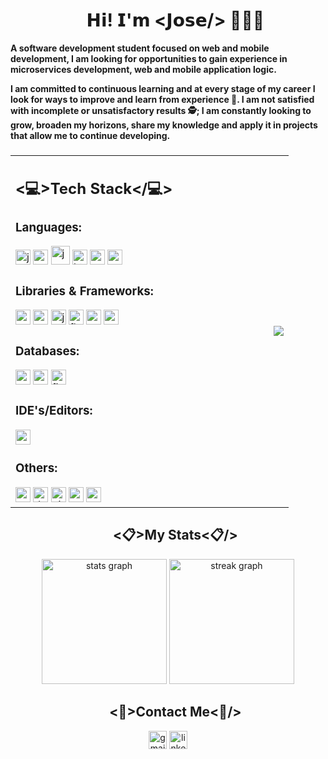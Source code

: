 <div id="user-content-toc">
  <ul align="center">
    <summary><h1>𝗛𝗶! 𝗜'𝗺 <𝗝𝗼𝘀𝗲/> 👨🏻‍💻</h1></summary>
  </ul>
</div>

<!-- About Me -->

<p><b>A software development student focused on web and mobile development, I am looking for opportunities to gain experience in microservices development, web and mobile application logic.

I am committed to continuous learning and at every stage of my career I look for ways to improve and learn from experience 🙇. I am not satisfied with incomplete or unsatisfactory results 🕵️; I am constantly looking to grow, broaden my horizons, share my knowledge and apply it in projects that allow me to continue developing.</b></p>

###

<!-- Content table with Image -->

<table style="border-color: transparent;" cellspacing=0 align="center"><tr><td valign="center" width="60%">

## <💻>Tech Stack</💻>

### **Languages:**

  <img src="https://img.shields.io/badge/JavaScript-F7DF1E?logo=javascript&logoColor=black&style=for-the-badge" height="24" alt="javascript logo"  />
  <img src="https://img.shields.io/badge/TypeScript-3178C6?logo=typescript&logoColor=white&style=for-the-badge" height="24" alt="typescript logo"  />
  <img src="https://skillicons.dev/icons?i=java" height="30" alt="java logo"  />
  <img src="https://img.shields.io/badge/HTML5-E34F26?logo=html5&logoColor=white&style=for-the-badge" height="24" alt="html5 logo"  />
  <img src="https://img.shields.io/badge/CSS3-1572B6?logo=css3&logoColor=white&style=for-the-badge" height="24" alt="css3 logo"  />
  <img src="https://img.shields.io/badge/Python-3776AB?logo=python&logoColor=white&style=for-the-badge" height="24" alt="python logo"  />

### **Libraries & Frameworks:**

  <img src="https://img.shields.io/badge/Next.js-000000?logo=nextdotjs&logoColor=white&style=for-the-badge" height="24" alt="nextjs logo"  />
  <img src="https://img.shields.io/badge/React-61DAFB?logo=react&logoColor=black&style=for-the-badge" height="24" alt="react logo"  />
  <img src="https://img.shields.io/badge/Jest-C21325?logo=jest&logoColor=white&style=for-the-badge" height="24" alt="jest logo"  />
  <img src="https://img.shields.io/badge/Flutter-02569B?logo=flutter&logoColor=white&style=for-the-badge" height="24" alt="flutter logo"  />
  <img src="https://img.shields.io/badge/Express-000000?logo=express&logoColor=white&style=for-the-badge" height="24" alt="express logo"  />
  <img src="https://img.shields.io/badge/Spring-6DB33F?logo=spring&logoColor=black&style=for-the-badge" height="24" alt="spring logo"  />


### **Databases:**

  <img src="https://img.shields.io/badge/MySQL-4479A1?logo=mysql&logoColor=white&style=for-the-badge" height="24" alt="mysql logo"  />
  <img src="https://img.shields.io/badge/MongoDB-47A248?logo=mongodb&logoColor=white&style=for-the-badge" height="24" alt="mongodb logo"  />
  <img src="https://img.shields.io/badge/Firebase-FFCA28?logo=firebase&logoColor=black&style=for-the-badge" height="24" alt="firebase logo"  />

### **IDE's/Editors:**

  <img src="https://img.shields.io/badge/Visual Studio Code-007ACC?logo=visualstudiocode&logoColor=white&style=for-the-badge" height="24" alt="vscode logo"  />

### **Others:**

  <img src="https://img.shields.io/badge/Amazon AWS-232F3E?logo=amazonaws&logoColor=white&style=for-the-badge" height="24" alt="amazonwebservices logo"  />
  <img src="https://img.shields.io/badge/Docker-2496ED?logo=docker&logoColor=white&style=for-the-badge" height="24" alt="docker logo"  />
  <img src="https://img.shields.io/badge/Git-F05032?logo=git&logoColor=white&style=for-the-badge" height="24" alt="git logo"  />
  <img src="https://img.shields.io/badge/NGINX-009639?logo=nginx&logoColor=white&style=for-the-badge" height="24" alt="nginx logo"  />
  <img src="https://img.shields.io/badge/Node.js-339933?logo=nodedotjs&logoColor=white&style=for-the-badge" height="24" alt="nodejs logo"  />


</td><td valign="center" width="33%">
<p align="right">
  <image src="Images/Pepinoso.jpeg">
</td></tr></table>

<!-- Stats section -->

<div id="user-content-toc">
  <ul align="center">
    <summary><h2><📋>My Stats<📋/></h2></summary>
  </ul>
</div>

<div align="center">
  <img src="https://github-readme-stats.vercel.app/api?username=JoseABermudez57&hide_title=false&hide_rank=false&show_icons=true&include_all_commits=true&count_private=true&disable_animations=false&theme=vue-dark&locale=en&hide_border=false" height="200" alt="stats graph"  />
  <img src="https://streak-stats.demolab.com?user=JoseABermudez57&locale=en&mode=daily&theme=vue-dark&hide_border=false&border_radius=5" height="200" alt="streak graph"  />
</div>

<!-- Contact section -->

<div id="user-content-toc">
  <ul align="center">
    <summary><h2><📧>Contact Me<📧/></h2></summary>
  </ul>
</div>

<div align="center">
  <img src="https://img.shields.io/static/v1?message=Gmail&logo=gmail&label=&color=D14836&logoColor=white&labelColor=&style=for-the-badge" height="29" alt="gmail logo"  />
  <img src="https://img.shields.io/static/v1?message=LinkedIn&logo=linkedin&label=&color=0077B5&logoColor=white&labelColor=&style=for-the-badge" height="29" alt="linkedin logo"  />
</div>

